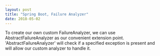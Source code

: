 ```yaml
---
layout: post
title: "Spring Boot, Failure Analyzer"
date: 2018-05-02
---
```


To create our own custom FailureAnalyzer, we can use AbstractFailureAnalyzer as our convenient extension point. 'AbstractFailureAnalyzer' will check if a specified exception is present and will allow our custom analyzer to handle it.
